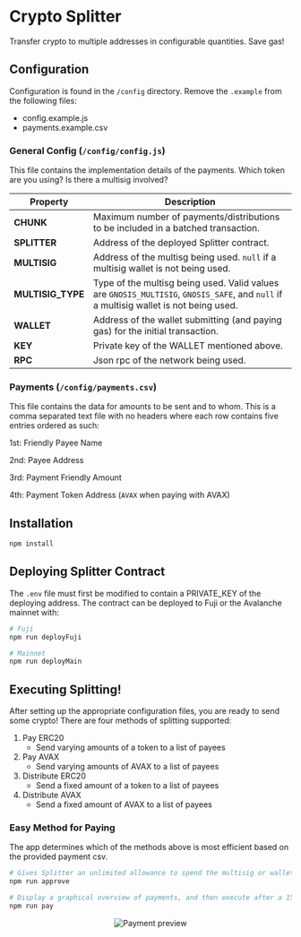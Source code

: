 # Crypto Splitter

Transfer crypto to multiple addresses in configurable quantities. Save gas!

## Configuration

Configuration is found in the `/config` directory. Remove the `.example` from the following files:

* config.example.js
* payments.example.csv

### General Config (`/config/config.js`)

This file contains the implementation details of the payments. Which token are you using? Is there a multisig involved?

| Property | Description |
| -------- | ----------- |
| **CHUNK** | Maximum number of payments/distributions to be included in a batched transaction. |
| **SPLITTER** | Address of the deployed Splitter contract. |
| **MULTISIG** | Address of the multisg being used. `null` if a multisig wallet is not being used. |
| **MULTISIG_TYPE** | Type of the multisg being used. Valid values are `GNOSIS_MULTISIG`, `GNOSIS_SAFE`, and `null` if a multisig wallet is not being used. |
| **WALLET** | Address of the wallet submitting (and paying gas) for the initial transaction. |
| **KEY** | Private key of the WALLET mentioned above. |
| **RPC** | Json rpc of the network being used. |

### Payments (`/config/payments.csv`)

This file contains the data for amounts to be sent and to whom. This is a comma separated text file with no headers 
where each row contains five entries ordered as such:

1st: Friendly Payee Name

2nd: Payee Address

3rd: Payment Friendly Amount

4th: Payment Token Address (`AVAX` when paying with AVAX)


## Installation

```bash
npm install
```

## Deploying Splitter Contract

The `.env` file must first be modified to contain a PRIVATE_KEY of the deploying address.
The contract can be deployed to Fuji or the Avalanche mainnet with:

```bash
# Fuji
npm run deployFuji

# Mainnet
npm run deployMain
```

## Executing Splitting!

After setting up the appropriate configuration files, you are ready to send some crypto!
There are four methods of splitting supported:

1) Pay ERC20
   * Send varying amounts of a token to a list of payees
2) Pay AVAX
   * Send varying amounts of AVAX to a list of payees
3) Distribute ERC20
   * Send a fixed amount of a token to a list of payees
4) Distribute AVAX
    * Send a fixed amount of AVAX to a list of payees
    
### Easy Method for Paying

The app determines which of the methods above is most efficient based on the provided payment csv.

```bash
# Gives Splitter an unlimited allowance to spend the multisig or wallet's erc20 token
npm run approve

# Display a graphical overview of payments, and then execute after a 15 second "cold-feet" delay
npm run pay
```

<div style="text-align: center;">
    <img src="https://github.com/bmino/crypto-splitter/blob/master/resources/paymentPreview.png?raw=true" alt="Payment preview">
</div>
